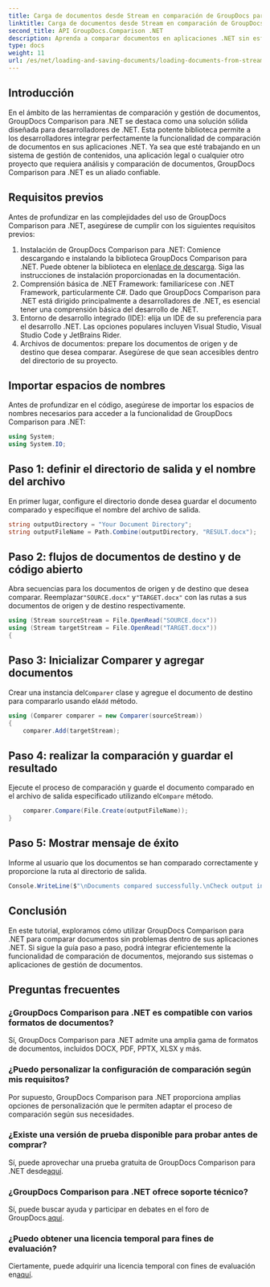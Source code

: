 ```yaml
---
title: Carga de documentos desde Stream en comparación de GroupDocs para .NET
linktitle: Carga de documentos desde Stream en comparación de GroupDocs para .NET
second_title: API GroupDocs.Comparison .NET
description: Aprenda a comparar documentos en aplicaciones .NET sin esfuerzo utilizando GroupDocs Comparison, una potente biblioteca .NET.
type: docs
weight: 11
url: /es/net/loading-and-saving-documents/loading-documents-from-stream/
---
```

## Introducción
En el ámbito de las herramientas de comparación y gestión de documentos, GroupDocs Comparison para .NET se destaca como una solución sólida diseñada para desarrolladores de .NET. Esta potente biblioteca permite a los desarrolladores integrar perfectamente la funcionalidad de comparación de documentos en sus aplicaciones .NET. Ya sea que esté trabajando en un sistema de gestión de contenidos, una aplicación legal o cualquier otro proyecto que requiera análisis y comparación de documentos, GroupDocs Comparison para .NET es un aliado confiable.
## Requisitos previos
Antes de profundizar en las complejidades del uso de GroupDocs Comparison para .NET, asegúrese de cumplir con los siguientes requisitos previos:
1.  Instalación de GroupDocs Comparison para .NET: Comience descargando e instalando la biblioteca GroupDocs Comparison para .NET. Puede obtener la biblioteca en el[enlace de descarga](https://releases.groupdocs.com/comparison/net/). Siga las instrucciones de instalación proporcionadas en la documentación.
2. Comprensión básica de .NET Framework: familiarícese con .NET Framework, particularmente C#. Dado que GroupDocs Comparison para .NET está dirigido principalmente a desarrolladores de .NET, es esencial tener una comprensión básica del desarrollo de .NET.
3. Entorno de desarrollo integrado (IDE): elija un IDE de su preferencia para el desarrollo .NET. Las opciones populares incluyen Visual Studio, Visual Studio Code y JetBrains Rider.
4. Archivos de documentos: prepare los documentos de origen y de destino que desea comparar. Asegúrese de que sean accesibles dentro del directorio de su proyecto.

## Importar espacios de nombres
Antes de profundizar en el código, asegúrese de importar los espacios de nombres necesarios para acceder a la funcionalidad de GroupDocs Comparison para .NET:
```csharp
using System;
using System.IO;
```
## Paso 1: definir el directorio de salida y el nombre del archivo
En primer lugar, configure el directorio donde desea guardar el documento comparado y especifique el nombre del archivo de salida.
```csharp
string outputDirectory = "Your Document Directory";
string outputFileName = Path.Combine(outputDirectory, "RESULT.docx");
```
## Paso 2: flujos de documentos de destino y de código abierto
 Abra secuencias para los documentos de origen y de destino que desea comparar. Reemplazar`"SOURCE.docx"` y`"TARGET.docx"` con las rutas a sus documentos de origen y de destino respectivamente.
```csharp
using (Stream sourceStream = File.OpenRead("SOURCE.docx"))
using (Stream targetStream = File.OpenRead("TARGET.docx"))
{
```
## Paso 3: Inicializar Comparer y agregar documentos
 Crear una instancia del`Comparer` clase y agregue el documento de destino para compararlo usando el`Add` método.
```csharp
using (Comparer comparer = new Comparer(sourceStream))
{
    comparer.Add(targetStream);
```
## Paso 4: realizar la comparación y guardar el resultado
 Ejecute el proceso de comparación y guarde el documento comparado en el archivo de salida especificado utilizando el`Compare` método.
```csharp
    comparer.Compare(File.Create(outputFileName));
}
```
## Paso 5: Mostrar mensaje de éxito
Informe al usuario que los documentos se han comparado correctamente y proporcione la ruta al directorio de salida.
```csharp
Console.WriteLine($"\nDocuments compared successfully.\nCheck output in {outputDirectory}.");
```

## Conclusión
En este tutorial, exploramos cómo utilizar GroupDocs Comparison para .NET para comparar documentos sin problemas dentro de sus aplicaciones .NET. Si sigue la guía paso a paso, podrá integrar eficientemente la funcionalidad de comparación de documentos, mejorando sus sistemas o aplicaciones de gestión de documentos.
## Preguntas frecuentes
### ¿GroupDocs Comparison para .NET es compatible con varios formatos de documentos?
Sí, GroupDocs Comparison para .NET admite una amplia gama de formatos de documentos, incluidos DOCX, PDF, PPTX, XLSX y más.
### ¿Puedo personalizar la configuración de comparación según mis requisitos?
Por supuesto, GroupDocs Comparison para .NET proporciona amplias opciones de personalización que le permiten adaptar el proceso de comparación según sus necesidades.
### ¿Existe una versión de prueba disponible para probar antes de comprar?
 Sí, puede aprovechar una prueba gratuita de GroupDocs Comparison para .NET desde[aquí](https://releases.groupdocs.com/).
### ¿GroupDocs Comparison para .NET ofrece soporte técnico?
Sí, puede buscar ayuda y participar en debates en el foro de GroupDocs.[aquí](https://forum.groupdocs.com/c/comparison/12).
### ¿Puedo obtener una licencia temporal para fines de evaluación?
 Ciertamente, puede adquirir una licencia temporal con fines de evaluación en[aquí](https://purchase.groupdocs.com/temporary-license/).